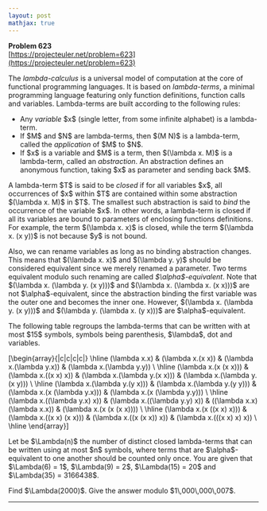 ```yaml
---
layout: post
mathjax: true
---
```

**Problem 623**  
[https://projecteuler.net/problem=623](https://projecteuler.net/problem=623)

<p>The <i>lambda-calculus</i> is a universal model of computation at the core of functional programming languages. It is based on <i>lambda-terms</i>, a minimal programming language featuring only function definitions, function calls and variables. Lambda-terms are built according to the following rules:</p>
<ul>
<li>Any <i>variable</i> $x$ (single letter, from some infinite alphabet) is a lambda-term.</li>
<li>If $M$ and $N$ are lambda-terms, then $(M N)$ is a lambda-term, called the <i>application</i> of $M$ to $N$.</li>
<li>If $x$ is a variable and $M$ is a term, then $(\lambda x. M)$ is a lambda-term, called an <i>abstraction</i>. An abstraction defines an anonymous function, taking $x$ as parameter and sending back $M$.</li>
</ul>

<p>A lambda-term $T$ is said to be <i>closed</i> if for all variables $x$, all occurrences of $x$ within $T$ are contained within some abstraction $(\lambda x. M)$ in $T$. The smallest such abstraction is said to <i>bind</i> the occurrence of the variable $x$. In other words, a lambda-term is closed if all its variables are bound to parameters of enclosing functions definitions. For example, the term $(\lambda x. x)$ is closed, while the term $(\lambda x. (x y))$ is not because $y$ is not bound.</p>

<p>Also, we can rename variables as long as no binding abstraction changes. This means that $(\lambda x. x)$ and $(\lambda y. y)$ should be considered equivalent since we merely renamed a parameter. Two terms equivalent modulo such renaming are called <i>$\alpha$-equivalent</i>. Note that $(\lambda x. (\lambda y. (x y)))$ and $(\lambda x. (\lambda x. (x x)))$ are not $\alpha$-equivalent, since the abstraction binding the first variable was the outer one and becomes the inner one. However, $(\lambda x. (\lambda y. (x y)))$ and $(\lambda y. (\lambda x. (y x)))$ are $\alpha$-equivalent.</p>

<p>The following table regroups the lambda-terms that can be written with at most $15$ symbols, symbols being parenthesis, $\lambda$, dot and variables.</p>

\[\begin{array}{|c|c|c|c|}
\hline
(\lambda x.x) &amp; (\lambda x.(x x)) &amp; (\lambda x.(\lambda y.x)) &amp; (\lambda x.(\lambda y.y)) \\
\hline
(\lambda x.(x (x x))) &amp; (\lambda x.((x x) x)) &amp; (\lambda x.(\lambda y.(x x))) &amp; (\lambda x.(\lambda y.(x y))) \\
\hline
(\lambda x.(\lambda y.(y x))) &amp; (\lambda x.(\lambda y.(y y))) &amp; (\lambda x.(x (\lambda y.x))) &amp; (\lambda x.(x (\lambda y.y))) \\
\hline
(\lambda x.((\lambda y.x) x)) &amp; (\lambda x.((\lambda y.y) x)) &amp; ((\lambda x.x) (\lambda x.x)) &amp; (\lambda x.(x (x (x x)))) \\
\hline
(\lambda x.(x ((x x) x))) &amp; (\lambda x.((x x) (x x))) &amp; (\lambda x.((x (x x)) x)) &amp; (\lambda x.(((x x) x) x)) \\
\hline
\end{array}\]

<p>Let be $\Lambda(n)$ the number of distinct closed lambda-terms that can be written using at most $n$ symbols, where terms that are $\alpha$-equivalent to one another should be counted only once. You are given that $\Lambda(6) = 1$, $\Lambda(9) = 2$, $\Lambda(15) = 20$ and $\Lambda(35) = 3166438$.</p>
<p>Find $\Lambda(2000)$. Give the answer modulo $1\,000\,000\,007$.</p>

---
